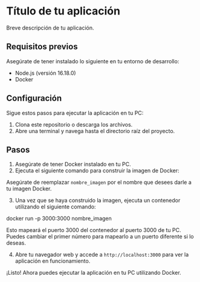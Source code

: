 # Título de tu aplicación

Breve descripción de tu aplicación.

## Requisitos previos

Asegúrate de tener instalado lo siguiente en tu entorno de desarrollo:

- Node.js (versión 16.18.0)
- Docker

## Configuración

Sigue estos pasos para ejecutar la aplicación en tu PC:

1. Clona este repositorio o descarga los archivos.
2. Abre una terminal y navega hasta el directorio raíz del proyecto.

## Pasos

1. Asegúrate de tener Docker instalado en tu PC.
2. Ejecuta el siguiente comando para construir la imagen de Docker:


Asegúrate de reemplazar `nombre_imagen` por el nombre que desees darle a tu imagen Docker.

3. Una vez que se haya construido la imagen, ejecuta un contenedor utilizando el siguiente comando:

docker run -p 3000:3000 nombre_imagen


Esto mapeará el puerto 3000 del contenedor al puerto 3000 de tu PC. Puedes cambiar el primer número para mapearlo a un puerto diferente si lo deseas.

4. Abre tu navegador web y accede a `http://localhost:3000` para ver la aplicación en funcionamiento.

¡Listo! Ahora puedes ejecutar la aplicación en tu PC utilizando Docker.

